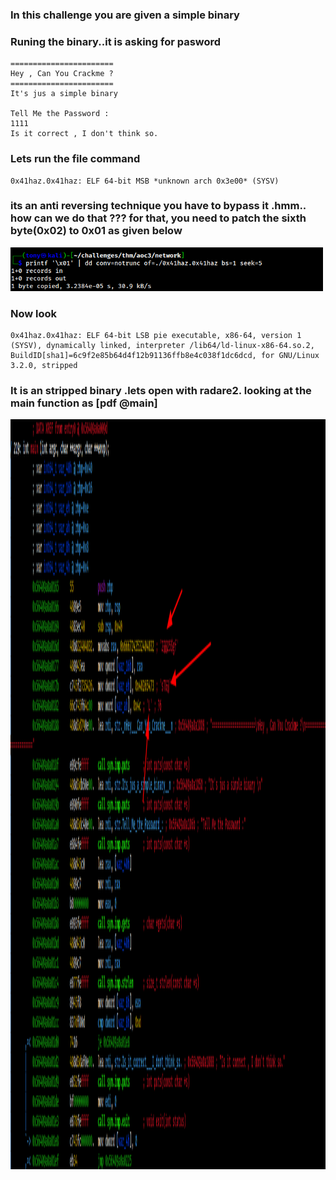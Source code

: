 <h3>In this challenge you are given a simple binary</h3>
<h3> Runing the binary..it is asking for pasword</h3>

```./0x41haz.0x41haz 
=======================
Hey , Can You Crackme ?
=======================
It's jus a simple binary 

Tell Me the Password :
1111
Is it correct , I don't think so.
```

<h3>Lets run the file command</h3>

```file 0x41haz.0x41haz 
0x41haz.0x41haz: ELF 64-bit MSB *unknown arch 0x3e00* (SYSV)
```
<h3>its an anti reversing technique you have to bypass it .hmm.. how can we do that ??? for that, you need to patch the sixth byte(0x02) to 0x01 as given
  below</h3>
 <img align="centre" alt="IMG" src="https://github.com/0x41haz/challenges/blob/main/writeup/2021-12-24_15-05.png?raw=true" width="500" height="70" />

<h3>Now look</h3>

```file 0x41haz.0x41haz 
0x41haz.0x41haz: ELF 64-bit LSB pie executable, x86-64, version 1 (SYSV), dynamically linked, interpreter /lib64/ld-linux-x86-64.so.2, BuildID[sha1]=6c9f2e85b64d4f12b91136ffb8e4c038f1dc6dcd, for GNU/Linux 3.2.0, stripped
```
<h3>It is an stripped binary .lets open with radare2. looking at the main function as [pdf @main]</h3>
 <img align="centre" alt="IMG" src="https://github.com/0x41haz/challenges/blob/main/writeup/main-fun.png?raw=true" width="2000" height="1200" />
